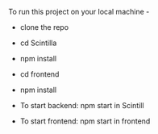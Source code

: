  To run this project on your local machine - 
- clone the repo
- cd Scintilla
- npm install
- cd frontend
- npm install

- To start backend: npm start in Scintill
- To start frontend: npm start in frontend
